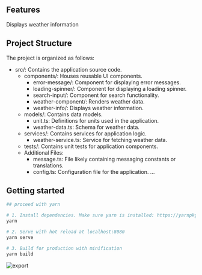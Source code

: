 ## Features
Displays weather information

## Project Structure
The project is organized as follows:
- src/: Contains the application source code.
    - components/: Houses reusable UI components.
        - error-message/: Component for displaying error messages.
        - loading-spinner/: Component for displaying a loading spinner.
        - search-input/: Component for search functionality.
        - weather-component/: Renders weather data.
        - weather-info/: Displays weather information.
    - models/: Contains data models.
        - unit.ts: Definitions for units used in the application.
        - weather-data.ts: Schema for weather data.
    - services/: Contains services for application logic.
        - weather-service.ts: Service for fetching weather data.
    - tests/: Contains unit tests for application components.
    - Additional Files:
        - message.ts: File likely containing messaging constants or translations.
        - config.ts: Configuration file for the application.
        ...


## Getting started
```bash
## proceed with yarn

# 1. Install dependencies. Make sure yarn is installed: https://yarnpkg.com/lang/en/docs/install
yarn

# 2. Serve with hot reload at localhost:8080
yarn serve

# 3. Build for production with minification
yarn build
```

![export](https://i.imgur.com/xEpTyGo.png)